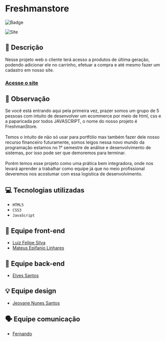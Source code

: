 # Freshmanstore

![Badge](https://img.shields.io/static/v1?label=STATUS&message=EM%20ANDAMENTO&color=blue&style=for-the-badge)             

<img src="https://freshmanstore.github.io/freshmanstore/images/site.png" alt="Site">

## 📄 Descrição
Nesse projeto web o cliente terá acesso a produtos de última geração, podendo adicionar ele no carrinho, efetuar a compra e até mesmo fazer um cadastro em nosso site.

### <a href="https://freshmanstore.github.io/freshmanstore">Acesse o site</a>

## 📑 Observação
Se você está entrando aqui pela primeira vez, prazer somos um grupo de 5 pessoas com intuito de desenvolver um ecommerce por meio de html, css e a paparicada por todos JAVASCRIPT, o nome do nosso projeto é FreshmanStore.
<br><br>
Temos o intuito de não só usar para portfólio mas também fazer dele nosso recurso financeiro futuramente, somos leigos nessa novo mundo da programação estamos no 1° semestre de análise e desenvolvimento de sistemas, por isso pode ser que demoremos para terminar.
<br><br>
 Porém temos esse projeto como uma prática bem integradora, onde nos levará aprender a trabalhar como equipe já que no meio profissional deveremos nos acostumar com essa logistica de desenvolvimento.

## 💻 Tecnologias utilizadas

- ``HTML5``
- ``CSS3``
- ``JavaScript``

## 🌌 Equipe front-end

- <a href="https://github.com/luizfelipe9627" title='Ir até o perfil.'>Luiz Felipe Silva</a>
- <a href="https://github.com/Mateus223-ti" title='Ir até o perfil.'>Mateus Epifanio Linhares</a>

## 🔧 Equipe back-end

- <a href="https://github.com/elves-dev" title='Ir até o perfil.'>Elves Santos</a>

## 💡 Equipe design

- <a href="https://github.com/Aoong" title='Ir até o perfil.'>Jeovane Nunes Santos</a>

## 🗣️ Equipe comunicação 

- <a href="https://github.com/..." title='Ir até o perfil.'>Fernando</a>
